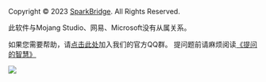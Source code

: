 Copyright © 2023 [SparkBridge](https://github.com/sparkbridge). All Rights Reserved.

此软件与Mojang Studio、网易、Microsoft没有从属关系。

如果您需要帮助，请[点击此处](https://jq.qq.com/?_wv=1027&k=ky6kZSwS)加入我们的官方QQ群。
提问题前请麻烦阅读[《提问的智慧》](https://lug.ustc.edu.cn/wiki/doc/smart-questions/)

![](/static/boot.gif)

